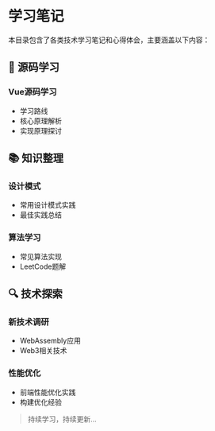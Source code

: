 # 学习笔记

本目录包含了各类技术学习笔记和心得体会，主要涵盖以下内容：

## 🎯 源码学习

### Vue源码学习

- 学习路线
- 核心原理解析
- 实现原理探讨

## 📚 知识整理

### 设计模式

- 常用设计模式实践
- 最佳实践总结

### 算法学习

- 常见算法实现
- LeetCode题解

## 🔍 技术探索

### 新技术调研

- WebAssembly应用
- Web3相关技术

### 性能优化

- 前端性能优化实践
- 构建优化经验

> 持续学习，持续更新...
